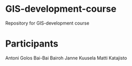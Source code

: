 # GIS-development-course
Repository for GIS-development course

# Participants
  Antoni Golos
Bai-Bai Bairoh
Janne Kuusela
Matti Katajisto
